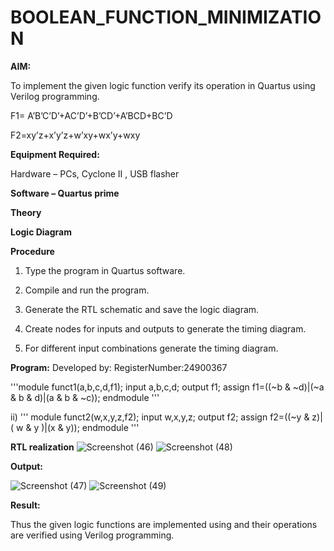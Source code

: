 # BOOLEAN_FUNCTION_MINIMIZATION

**AIM:**

To implement the given logic function verify its operation in Quartus using Verilog programming.

F1= A’B’C’D’+AC’D’+B’CD’+A’BCD+BC’D 

F2=xy’z+x’y’z+w’xy+wx’y+wxy

**Equipment Required:**

Hardware – PCs, Cyclone II , USB flasher

**Software – Quartus prime**

**Theory**

**Logic Diagram**

**Procedure**

1.	Type the program in Quartus software.

2.	Compile and run the program.

3.	Generate the RTL schematic and save the logic diagram.

4.	Create nodes for inputs and outputs to generate the timing diagram.

5.	For different input combinations generate the timing diagram.


**Program:**
Developed by: RegisterNumber:24900367

'''module funct1(a,b,c,d,f1);
input a,b,c,d;
output f1;
assign f1=((~b & ~d)|(~a & b & d)|(a & b & ~c));
endmodule '''

ii)
''' module funct2(w,x,y,z,f2);
input w,x,y,z;
output f2;
assign f2=((~y & z)|( w & y )|(x & y));
endmodule '''


**RTL realization**
![Screenshot (46)](https://github.com/user-attachments/assets/a7bf0260-9a48-4555-81ff-4600ca3b0ce9)
![Screenshot (48)](https://github.com/user-attachments/assets/504b5a2b-3172-4454-a33c-d5b823e11d0b)


**Output:**

![Screenshot (47)](https://github.com/user-attachments/assets/a308438d-e2b3-4268-828f-83b04ecc0461)
![Screenshot (49)](https://github.com/user-attachments/assets/cf86305a-40ab-48bc-a877-0db57a966d92)



**Result:**

Thus the given logic functions are implemented using and their operations are verified using Verilog programming.

